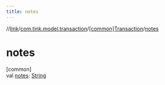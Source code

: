 ```yaml
---
title: notes
---
```

//[link](../../../index.html)/[com.tink.model.transaction](../index.html)/[[common]Transaction](index.html)/[notes](notes.html)



# notes



[common]\
val [notes](notes.html): [String](https://kotlinlang.org/api/latest/jvm/stdlib/kotlin/-string/index.html)




